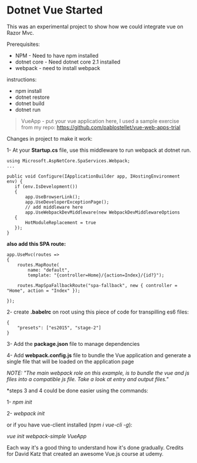 # Dotnet Vue Started

This was an experimental project to show how we could integrate vue on Razor Mvc.

Prerequisites:
* NPM - Need to have npm installed
* dotnet core - Need dotnet core 2.1 installed 
* webpack -  need to install webpack

instructions:
* npm install
* dotnet restore
* dotnet build
* dotnet run

> VueApp - put your vue application here, I used a sample exercise from my repo: https://github.com/pablostellet/vue-web-apps-trial

 Changes in project to make it work:

1- At your **Startup.cs** file, use this middleware to run webpack at dotnet run.

 ```
using Microsoft.AspNetCore.SpaServices.Webpack;
...

public void Configure(IApplicationBuilder app, IHostingEnvironment env) {
    if (env.IsDevelopment())
    {
        app.UseBrowserLink();
        app.UseDeveloperExceptionPage();
        // add middleware here
        app.UseWebpackDevMiddleware(new WebpackDevMiddlewareOptions
    {
        HotModuleReplacement = true
    });
}
 ```

**also add this SPA route:**
```
app.UseMvc(routes =>
{
    routes.MapRoute(
        name: "default",
        template: "{controller=Home}/{action=Index}/{id?}");

    routes.MapSpaFallbackRoute("spa-fallback", new { controller = "Home", action = "Index" }); 

});
```



2- create **.babelrc** on root using this piece of code for transpilling es6 files:

```
{
	"presets": ["es2015", "stage-2"]
}
```

3- Add the **package.json** file to manage dependencies

4- Add **webpack.config.js** file to bundle the Vue application and generate a single file that will be loaded on the application page

_NOTE: "The main webpack role on this example, is to bundle the vue and js files into a compatible js file. Take a look at entry and output files."_

*steps 3 and 4 could be done easier using the commands:

1- *npm init* 

2- *webpack init*

or if you have vue-client installed (*npm i vue-cli -g*):

*vue init webpack-simple VueApp*

Each way it's a good thing to understand how it's done gradually. Credits for David Katz that created an awesome Vue.js course at udemy.

